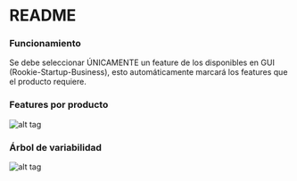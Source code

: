 # README #

### Funcionamiento ###
Se debe seleccionar ÚNICAMENTE un feature de los disponibles en GUI (Rookie-Startup-Business), esto automáticamente marcará los features que el producto requiere. 

### Features por producto ###
![alt tag](https://stampidia.files.wordpress.com/2015/02/features_by_product.jpg)

### Árbol de variabilidad ###
![alt tag](https://stampidia.files.wordpress.com/2015/02/stampidia_featuremodel.png)


